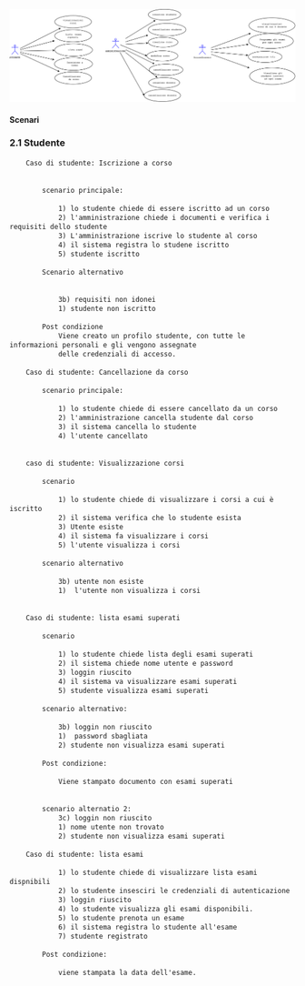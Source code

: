 ![alt tag](https://github.com/mnarizzano/M1.4.4-p3/blob/main/docs/srs/imgs/usecases.png)

#### Scenari


###	2.1 Studente


		Caso di studente: Iscrizione a corso
	

			scenario principale:

				1) lo studente chiede di essere iscritto ad un corso
				2) l'amministrazione chiede i documenti e verifica i requisiti dello studente
				3) L'amministrazione iscrive lo studente al corso
				4) il sistema registra lo studene iscritto
				5) studente iscritto

			Scenario alternativo	

		
				3b) requisiti non idonei
				1) studente non iscritto

			Post condizione
				Viene creato un profilo studente, con tutte le informazioni personali e gli vengono assegnate
				delle credenziali di accesso.

		Caso di studente: Cancellazione da corso

			scenario principale:

				1) lo studente chiede di essere cancellato da un corso
				2) l'amministrazione cancella studente dal corso
				3) il sistema cancella lo studente 
				4) l'utente cancellato
	

		caso di studente: Visualizzazione corsi

			scenario 

				1) lo studente chiede di visualizzare i corsi a cui è iscritto
				2) il sistema verifica che lo studente esista
				3) Utente esiste
				4) il sistema fa visualizzare i corsi 
				5) l'utente visualizza i corsi
	
			scenario alternativo

				3b) utente non esiste
				1)  l'utente non visualizza i corsi


		Caso di studente: lista esami superati

			scenario
		
				1) lo studente chiede lista degli esami superati
				2) il sistema chiede nome utente e password
				3) loggin riuscito
				4) il sistema va visualizzare esami superati
				5) studente visualizza esami superati

			scenario alternativo:
		
				3b) loggin non riuscito
				1)  password sbagliata
				2) studente non visualizza esami superati
	
			Post condizione:

				Viene stampato documento con esami superati

		
			scenario alternatio 2:
				3c) loggin non riuscito
				1) nome utente non trovato
				2) studente non visualizza esami superati 

		Caso di studente: lista esami
		
				1) lo studente chiede di visualizzare lista esami dispnibili
				2) lo studente insesciri le credenziali di autenticazione
				3) loggin riuscito
				4) lo studente visualizza gli esami disponibili.
				5) lo studente prenota un esame
				6) il sistema registra lo studente all'esame
				7) studente registrato
	
			Post condizione:
		
				viene stampata la data dell'esame.






	

